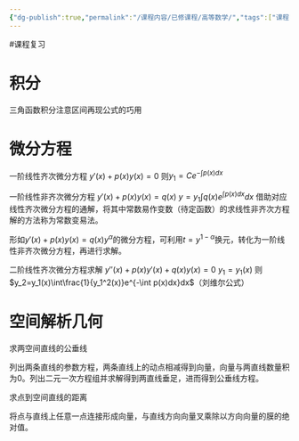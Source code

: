 ```yaml
---
{"dg-publish":true,"permalink":"/课程内容/已修课程/高等数学/","tags":["课程复习"],"noteIcon":"","created":"2024-01-01T20:51:11.121+08:00","updated":"2024-01-01T20:50:53.000+08:00"}
---
```


#课程复习 

# 积分

三角函数积分注意区间再现公式的巧用

# 微分方程

一阶线性齐次微分方程
$y'(x)+p(x)y(x)=0$
则$y_1=Ce^{-\int p(x)dx}$

一阶线性非齐次微分方程
$y'(x)+p(x)y(x)=q(x)$
$y=y_1\int q(x)e^{\int p(x)dx}dx$
借助对应线性齐次微分方程的通解，将其中常数易作变数（待定函数）的求线性非齐次方程解的方法称为常数变易法。

形如$y'(x)+p(x)y(x)=q(x)y^\alpha$的微分方程，可利用$t=y^{1-\alpha}$换元，转化为一阶线性非齐次微分方程，再进行求解。

二阶线性齐次微分方程求解
$y''(x)+p(x)y'(x)+q(x)y(x)=0$
$y_1=y_1(x)$
则$y_2=y_1(x)\int\frac{1}{y_1^2(x)}e^{-\int p(x)dx}dx$（刘维尔公式）

# 空间解析几何

求两空间直线的公垂线

列出两条直线的参数方程，两条直线上的动点相减得到向量，向量与两直线数量积为0。列出二元一次方程组并求解得到两直线垂足，进而得到公垂线方程。

求点到空间直线的距离

将点与直线上任意一点连接形成向量，与直线方向向量叉乘除以方向向量的膜的绝对值。